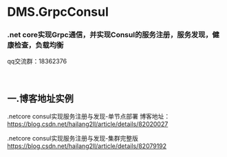 # DMS.GrpcConsul

### .net core实现Grpc通信，并实现Consul的服务注册，服务发现，健康检查，负载均衡 
qq交流群：18362376

<br />

## 一.博客地址实例
.netcore consul实现服务注册与发现-单节点部署 
博客地址：https://blog.csdn.net/hailang2ll/article/details/82020027
	
.netcore consul实现服务注册与发现-集群完整版
https://blog.csdn.net/hailang2ll/article/details/82079192

